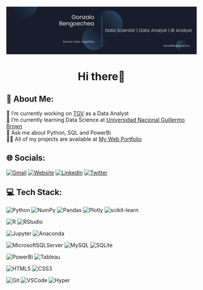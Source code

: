 ![Banner](https://github.com/GonzaloBeng/GonzaloBeng/blob/main/Banner%20de%20Linkedin.png)

<h1 align="center">Hi there👋</h1>


## 💫 About Me:
🔭 I’m currently working on <a href="https://www.tgv.com.ar/" target="_blank">TGV</a> as a Data Analyst<br>🌱 I’m currently learning Data Science at <a href="https://www.unab.edu.ar/lic-ciencia-datos.html" target="_blank">Universidad Nacional Guillermo Brown</a><br>💬 Ask me about Python, SQL and PowerBi<br>👨‍💻 All of my projects are available at <a href="https://gonzalobeng.github.io/" target="_blank">My Web Portfolio</a>


## 🌐 Socials:
[![Gmail](https://img.shields.io/badge/Gmail-D14836?style=for-the-badge&logo=gmail&logoColor=white)](mailto:gonzalobeng@gmail.com) [![Website](https://img.shields.io/badge/website-000000?style=for-the-badge&logo=About.me&logoColor=white)](https://gonzalobeng.github.io/) [![LinkedIn](	https://img.shields.io/badge/LinkedIn-0077B5?style=for-the-badge&logo=linkedin&logoColor=white)](https://linkedin.com/in/GonzaloBeng) [![Twitter](https://img.shields.io/badge/Twitter-1DA1F2?style=for-the-badge&logo=twitter&logoColor=white)](https://twitter.com/GonzaloBeng) 

## 💻 Tech Stack:
![Python](https://img.shields.io/badge/python-3670A0?style=for-the-badge&logo=python&logoColor=ffdd54)
![NumPy](https://img.shields.io/badge/numpy-%23013243.svg?style=for-the-badge&logo=numpy&logoColor=white) 
![Pandas](https://img.shields.io/badge/pandas-%23150458.svg?style=for-the-badge&logo=pandas&logoColor=white) 
![Plotly](https://img.shields.io/badge/Plotly-%233F4F75.svg?style=for-the-badge&logo=plotly&logoColor=white) 
![scikit-learn](https://img.shields.io/badge/scikit--learn-%23F7931E.svg?style=for-the-badge&logo=scikit-learn&logoColor=white)

![R](https://img.shields.io/badge/r-%23276DC3.svg?style=for-the-badge&logo=r&logoColor=white) 
![RStudio](https://img.shields.io/badge/RStudio-75AADB?style=for-the-badge&logo=RStudio&logoColor=white) 

![Jupyter](https://img.shields.io/badge/Jupyter-F37626.svg?&style=for-the-badge&logo=Jupyter&logoColor=white)
![Anaconda](https://img.shields.io/badge/Anaconda-%2344A833.svg?style=for-the-badge&logo=anaconda&logoColor=white)

![MicrosoftSQLServer](https://img.shields.io/badge/Microsoft%20SQL%20Sever-CC2927?style=for-the-badge&logo=microsoft%20sql%20server&logoColor=white) 
![MySQL](https://img.shields.io/badge/mysql-%2300f.svg?style=for-the-badge&logo=mysql&logoColor=white) 
![SQLite](https://img.shields.io/badge/sqlite-%2307405e.svg?style=for-the-badge&logo=sqlite&logoColor=white) 

![PowerBi](https://img.shields.io/badge/PowerBI-F2C811?style=for-the-badge&logo=Power%20BI&logoColor=white)
![Tableau](https://img.shields.io/badge/Tableau-E97627?style=for-the-badge&logo=Tableau&logoColor=white)

![HTML5](https://img.shields.io/badge/html5-%23E34F26.svg?style=for-the-badge&logo=html5&logoColor=white) 
![CSS3](https://img.shields.io/badge/css3-%231572B6.svg?style=for-the-badge&logo=css3&logoColor=white) 

![Git](https://img.shields.io/badge/GIT-E44C30?style=for-the-badge&logo=git&logoColor=white) 
![VSCode](https://img.shields.io/badge/VSCode-0078D4?style=for-the-badge&logo=visual%20studio%20code&logoColor=white) 
![Hyper](https://img.shields.io/badge/Hyper-000000?style=for-the-badge&logo=hyper&logoColor=white) 


<!-- Proudly created with GPRM ( https://gprm.itsvg.in ) -->
